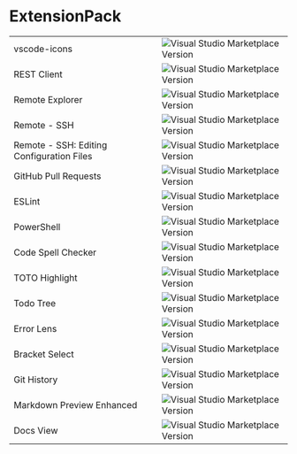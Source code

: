 # ExtensionPack

|                                           |                                                                                                                                              |
| ----------------------------------------- | -------------------------------------------------------------------------------------------------------------------------------------------- |
| vscode-icons                              | ![Visual Studio Marketplace Version](https://img.shields.io/visual-studio-marketplace/v/vscode-icons-team.vscode-icons?style=plastic)        |
| REST Client                               | ![Visual Studio Marketplace Version](https://img.shields.io/visual-studio-marketplace/v/humao.rest-client?style=plastic)                     |
| Remote Explorer                           | ![Visual Studio Marketplace Version](https://img.shields.io/visual-studio-marketplace/v/ms-vscode.remote-explorer?style=plastic)             |
| Remote - SSH                              | ![Visual Studio Marketplace Version](https://img.shields.io/visual-studio-marketplace/v/ms-vscode-remote.remote-ssh?style=plastic)           |
| Remote - SSH: Editing Configuration Files | ![Visual Studio Marketplace Version](https://img.shields.io/visual-studio-marketplace/v/ms-vscode-remote.remote-ssh-edit?style=plastic)      |
| GitHub Pull Requests                      | ![Visual Studio Marketplace Version](https://img.shields.io/visual-studio-marketplace/v/GitHub.vscode-pull-request-github?style=plastic)     |
| ESLint                                    | ![Visual Studio Marketplace Version](https://img.shields.io/visual-studio-marketplace/v/dbaeumer.vscode-eslint?style=plastic)                |
| PowerShell                                | ![Visual Studio Marketplace Version](https://img.shields.io/visual-studio-marketplace/v/ms-vscode.powershell?style=plastic)                  |
| Code Spell Checker                        | ![Visual Studio Marketplace Version](https://img.shields.io/visual-studio-marketplace/v/streetsidesoftware.code-spell-checker?style=plastic) |
| TOTO Highlight                            | ![Visual Studio Marketplace Version](https://img.shields.io/visual-studio-marketplace/v/wayou.vscode-todo-highlight?style=plastic)           |
| Todo Tree                                 | ![Visual Studio Marketplace Version](https://img.shields.io/visual-studio-marketplace/v/Gruntfuggly.todo-tree?style=plastic)                 |
| Error Lens                                | ![Visual Studio Marketplace Version](https://img.shields.io/visual-studio-marketplace/v/usernamehw.errorlens?style=plastic)                  |
| Bracket Select                            | ![Visual Studio Marketplace Version](https://img.shields.io/visual-studio-marketplace/v/chunsen.bracket-select?style=plastic)                |
| Git History                               | ![Visual Studio Marketplace Version](https://img.shields.io/visual-studio-marketplace/v/donjayamanne.githistory?style=plastic)               |
| Markdown Preview Enhanced                 | ![Visual Studio Marketplace Version](https://img.shields.io/visual-studio-marketplace/v/shd101wyy.markdown-preview-enhanced?style=plastic)   |
| Docs View                                 | ![Visual Studio Marketplace Version](https://img.shields.io/visual-studio-marketplace/v/bierner.docs-view?style=plastic)                     |
